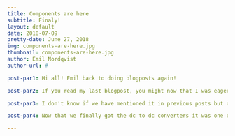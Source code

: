 ```yaml
---
title: Components are here
subtitle: Finaly!
layout: default
date: 2018-07-09
pretty-date: June 27, 2018
img: components-are-here.jpg
thumbnail: components-are-here.jpg
author: Emil Nordqvist
author-url: #

post-par1: Hi all! Emil back to doing blogposts again!

post-par2: If you read my last blogpost, you might now that I was eagerly waiting for the components that we ordered to arrive. Well, now they have finally arrived! At least some of them and we can finally start testing!

post-par3: I don't know if we have mentioned it in previous posts but one of the concerns in the electrical system was the power supply. We are using two dc to dc converters in parallel which was the source of some concerned since it was not obvious that it would work.

post-par4: Now that we finally got the dc to dc converters it was one of the first things we decided to test. Luckily the first test confirms that is works! Yay! Now there is just all the other tests left to do which hopefully will come back with the same results. Until next time, Ha de gött!

---
```

